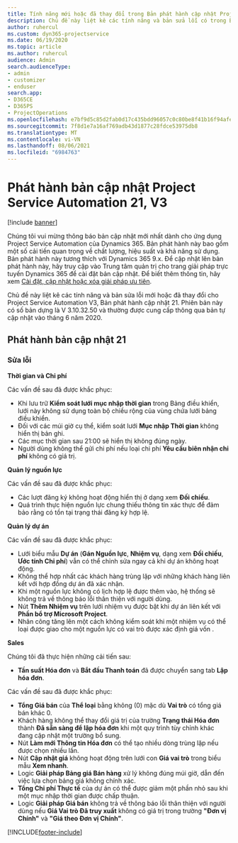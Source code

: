 ```yaml
---
title: Tính năng mới hoặc đã thay đổi trong Bản phát hành cập nhật Project Service Automation 21, V3
description: Chủ đề này liệt kê các tính năng và bản sửa lỗi có trong Bản phát hành cập nhật Project Service Automation 21, V3.
author: ruhercul
ms.custom: dyn365-projectservice
ms.date: 06/19/2020
ms.topic: article
ms.author: ruhercul
audience: Admin
search.audienceType:
- admin
- customizer
- enduser
search.app:
- D365CE
- D365PS
- ProjectOperations
ms.openlocfilehash: e7bf9d5c85d2fab0d17c435bdd96057c0c80be8f41b16f94afe6b1f554e7a9fe
ms.sourcegitcommit: 7f8d1e7a16af769adb43d1877c28fdce53975db8
ms.translationtype: MT
ms.contentlocale: vi-VN
ms.lasthandoff: 08/06/2021
ms.locfileid: "6984763"
---
```

# <a name="project-service-automation-update-release-21-v3"></a>Phát hành bản cập nhật Project Service Automation 21, V3

[!include [banner](../includes/psa-now-project-operations.md)]

Chúng tôi vui mừng thông báo bản cập nhật mới nhất dành cho ứng dụng Project Service Automation của Dynamics 365. Bản phát hành này bao gồm một số cải tiến quan trọng về chất lượng, hiệu suất và khả năng sử dụng. Bản phát hành này tương thích với Dynamics 365 9.x. Để cập nhật lên bản phát hành này, hãy truy cập vào Trung tâm quản trị cho trang giải pháp trực tuyến Dynamics 365 để cài đặt bản cập nhật. Để biết thêm thông tin, hãy xem [Cài đặt, cập nhật hoặc xóa giải pháp ưu tiên](/power-platform/admin/install-remove-preferred-solution).

Chủ đề này liệt kê các tính năng và bản sửa lỗi mới hoặc đã thay đổi cho Project Service Automation V3, Bản phát hành cập nhật 21. Phiên bản này có số bản dựng là V 3.10.32.50 và thường được cung cấp thông qua bản tự cập nhật vào tháng 6 năm 2020.

## <a name="update-release-21"></a>Phát hành bản cập nhật 21

### <a name="bug-fixes"></a>Sửa lỗi

**Thời gian và Chi phí**

Các vấn đề sau đã được khắc phục:

- Khi lưu trữ **Kiểm soát lưới mục nhập thời gian** trong Bảng điều khiển, lưới này không sử dụng toàn bộ chiều rộng của vùng chứa lưới bảng điều khiển.
- Đối với các múi giờ cụ thể, kiểm soát lưới **Mục nhập Thời gian** không hiển thị bản ghi.
- Các mục thời gian sau 21:00 sẽ hiển thị không đúng ngày.
- Người dùng không thể gửi chi phí nếu loại chi phí **Yêu cầu biên nhận chi phí** không có giá trị.

**Quản lý nguồn lực**

Các vấn đề sau đã được khắc phục:

- Các lượt đăng ký không hoạt động hiển thị ở dạng xem **Đối chiếu**.
- Quá trình thực hiện nguồn lực chung thiếu thông tin xác thực để đảm bảo rằng có tồn tại trạng thái đăng ký hợp lệ.

**Quản lý dự án**

Các vấn đề sau đã được khắc phục:

- Lưới biểu mẫu **Dự án** (**Gán Nguồn lực**, **Nhiệm vụ**, dạng xem **Đối chiếu**, **Ước tính Chi phí**) vẫn có thể chỉnh sửa ngay cả khi dự án không hoạt động.
- Không thể hợp nhất các khách hàng trùng lặp với những khách hàng liên kết với hợp đồng dự án đã xác nhận.
- Khi một nguồn lực không có lịch hợp lệ được thêm vào, hệ thống sẽ không trả về thông báo lỗi thân thiện với người dùng.
- Nút **Thêm Nhiệm vụ** trên lưới nhiệm vụ được bật khi dự án liên kết với **Phần bổ trợ Microsoft Project**.
- Nhân công tăng lên một cách không kiểm soát khi một nhiệm vụ có thể loại được giao cho một nguồn lực có vai trò được xác định giá vốn .

**Sales**

Chúng tôi đã thực hiện những cải tiến sau:

- **Tần suất Hóa đơn** và **Bắt đầu Thanh toán** đã được chuyển sang tab **Lập hóa đơn**.

Các vấn đề sau đã được khắc phục:

- **Tổng Giá bán** của **Thể loại** bằng không (0) mặc dù **Vai trò** có tổng giá bán khác 0.
- Khách hàng không thể thay đổi giá trị của trường **Trạng thái Hóa đơn** thành **Đã sẵn sàng để lập hóa đơn** khi một quy trình tùy chỉnh khác đang cập nhật một trường bổ sung.
- Nút **Làm mới Thông tin Hóa đơn** có thể tạo nhiều dòng trùng lặp nếu được chọn nhiều lần.
- Nút **Cập nhật giá** không hoạt động trên lưới con **Giá vai trò** trong biểu mẫu **Xem nhanh**.
- Logic **Giải pháp Bảng giá Bán hàng** xử lý không đúng múi giờ, dẫn đến việc lựa chọn bảng giá không chính xác.
- **Tổng Chi phí Thực tế** của dự án có thể được giảm một phần nhỏ sau khi một mục nhập thời gian được chấp thuận.
- Logic **Giải pháp Giá bán** không trả về thông báo lỗi thân thiện với người dùng nếu **Giá Vai trò Đã truy xuất** không có giá trị trong trường **"Đơn vị Chính"** và **"Giá theo Đơn vị Chính"**.


[!INCLUDE[footer-include](../includes/footer-banner.md)]